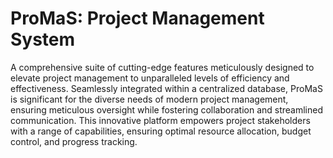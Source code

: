 # ProMaS: Project Management System
A comprehensive suite of cutting-edge features meticulously designed to elevate project management to
unparalleled levels of efficiency and effectiveness. Seamlessly integrated within a centralized database,
ProMaS is significant for the diverse needs of modern project management, ensuring meticulous oversight
while fostering collaboration and streamlined communication. This innovative platform empowers project
stakeholders with a range of capabilities, ensuring optimal resource allocation, budget control, and progress
tracking.
